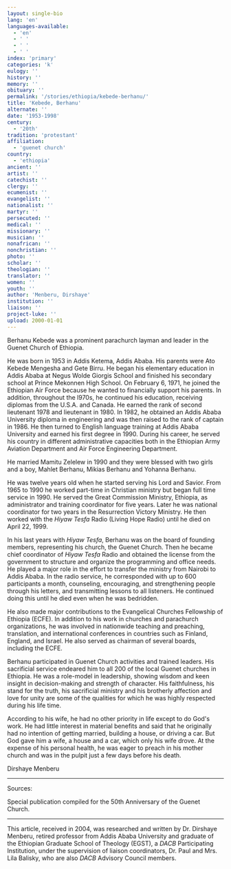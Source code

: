 ```yaml
---
layout: single-bio
lang: 'en'
languages-available:
  - 'en'
  - ' '
  - ' '
  - ' '
index: 'primary'
categories: 'k'
eulogy: ''
history: ''
memory: ''
obituary: ''
permalink: '/stories/ethiopia/kebede-berhanu/'
title: 'Kebede, Berhanu'
alternate: ''
date: '1953-1998'
century:
  - '20th'
tradition: 'protestant'
affiliation:
  - 'guenet church'
country:
  - 'ethiopia'
ancient: ''
artist: ''
catechist: ''
clergy: ''
ecumenist: ''
evangelist: ''
nationalist: ''
martyr: ''
persecuted: ''
medical: ''
missionary: ''
musician: ''
nonafrican: ''
nonchristian: ''
photo: ''
scholar: ''
theologian: ''
translator: ''
women: ''
youth: ''
author: 'Menberu, Dirshaye'
institution: ''
liaison: ''
project-luke: ''
upload: 2000-01-01
---
```



Berhanu Kebede was a prominent parachurch layman and leader in the Guenet Church of Ethiopia.

He was born in 1953 in Addis Ketema, Addis Ababa. His parents were Ato Kebede Mengesha and Gete Birru. He began his elementary education in Addis Ababa at Negus Wolde Giorgis School and finished his secondary school at Prince Mekonnen High School. On February 6, 1971, he joined the Ethiopian Air Force because he wanted to financially support his parents.  In addition, throughout the l970s, he continued his education, receiving diplomas from the U.S.A. and Canada.  He earned the rank of second lieutenant 1978 and lieutenant in 1980.  In 1982, he obtained an Addis Ababa University diploma in engineering and was then raised to the rank of captain in 1986. He then turned to English language training at Addis Ababa University and earned his first degree in 1990.  During his career, he served his country in different administrative capacities both in the Ethiopian Army Aviation Department and Air Force Engineering Department.

He married Mamitu Zelelew in 1990 and they were blessed with two girls and a boy, Mahlet Berhanu, Mikias Berhanu and Yohanna Berhanu.

He was twelve years old when he started serving his Lord and Savior. From 1965 to 1990 he worked part-time in Christian ministry but began full time service in 1990. He served the Great Commission Ministry, Ethiopia, as administrator and training coordinator for five years.  Later he was national coordinator for two years in the Resurrection Victory Ministry.  He then worked with the *Hiyaw Tesfa* Radio (Living Hope Radio) until he died on April 22, 1999.

In his last years with *Hiyaw Tesfa*, Berhanu was on the board of founding members, representing his church, the Guenet Church. Then he became chief coordinator of *Hiyaw Tesfa* Radio and obtained the license from the government to structure and organize the programming and office needs. He played a major role in the effort to transfer the ministry from Nairobi to Addis Ababa. In the radio service, he corresponded with up to 600 participants a month, counseling, encouraging, and strengthening people through his letters, and transmitting lessons to all listeners. He continued doing this until he died even when he was bedridden.

He also made major contributions to the Evangelical Churches Fellowship of Ethiopia (ECFE). In addition to his work in churches and parachurch organizations, he was involved in nationwide teaching and preaching, translation, and international conferences in  countries such as Finland, England, and Israel. He also served as chairman of several boards, including the ECFE.

Berhanu participated in Guenet Church activities and trained leaders. His sacrificial service endeared him to all 200 of the local Guenet churches in Ethiopia.  He was a role-model in leadership, showing wisdom and keen insight in decision-making and strength of character. His faithfulness, his stand for the truth, his sacrificial ministry and his brotherly affection and love for unity are some of the qualities for which he was highly respected during his life time.

According to his wife, he had no other priority in life except to do God's work.  He had little interest in material benefits and said that he originally had no intention of getting married, building a house, or driving a car. But God gave him a wife, a house and a car, which only his wife drove.  At the expense of his personal health, he was eager to preach in his mother church and was in the pulpit just a few days before his death.

Dirshaye Menberu

---

Sources:

Special publication compiled for the 50th Anniversary of the Guenet Church.

---

This article, received in 2004, was researched and written by Dr. Dirshaye Menberu, retired professor from Addis Ababa University and graduate of the Ethiopian Graduate School of Theology (EGST), a *DACB* Participating Institution, under the supervision of liaison coordinators, Dr. Paul and Mrs. Lila Balisky, who are also *DACB* Advisory Council members.